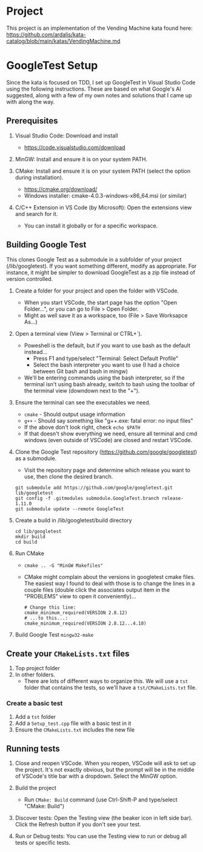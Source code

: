 # Project

This project is an implementation of the Vending Machine kata found here: https://github.com/ardalis/kata-catalog/blob/main/katas/VendingMachine.md

# GoogleTest Setup

Since the kata is focused on TDD, I set up GoogleTest in Visual Studio Code using the following instructions. These are based on what Google's AI suggested, along with a few of my own notes and solutions that I came up with along the way.

## Prerequisites

1. Visual Studio Code: Download and install
    * https://code.visualstudio.com/download

2. MinGW: Install and ensure it is on your system PATH.

3. CMake: Install and ensure it is on your system PATH (select the option during installation).
    * https://cmake.org/download/
    * Windows installer: cmake-4.0.3-windows-x86_64.msi (or similar)

4. C/C++ Extension in VS Code (by Microsoft): Open the extensions view and search for it.
    * You can install it globally or for a specific workspace.

## Building Google Test

This clones Google Test as a submodule in a subfolder of your project (/lib/googletest). If you want something different, modify as appropriate. For instance, it might be simpler to download GoogleTest as a zip file instead of version controlled.

1. Create a folder for your project and open the folder with VSCode. 
    * When you start VSCode, the start page has the option "Open Folder...", or you can go to File > Open Folder.
    * Might as well save it as a workspace, too (File > Save Worksapce As...)

2. Open a terminal view (View > Terminal or CTRL+`).
    * Poweshell is the default, but if you want to use bash as the default instead...
        * Press F1 and type/select "Terminal: Select Default Profile"
        * Select the bash interpreter you want to use (I had a choice between Git bash and bash in mingw)
    * We'll be entering commands using the bash interpreter, so if the terminal isn't using bash already, switch to bash using the toolbar of the terminal view (downdown next to the "+").

3. Ensure the terminal can see the executables we need.
    * `cmake` - Should output usage information
    * `g++` - Should say something like "g++.exe: fatal error: no input files"
    * If the above don't look right, check `echo $PATH`
    * If that doesn't show everything we need, ensure all terminal and cmd windows (even outside of VSCode) are closed and restart VSCode.

4. Clone the Google Test repository (https://github.com/google/googletest) as a submodule.
    * Visit the repository page and determine which release you want to use, then clone the desired branch.
    ```
    git submodule add https://github.com/google/googletest.git lib/googletest
    git config -f .gitmodules submodule.GoogleTest.branch release-1.11.0 
    git submodule update --remote GoogleTest
    ```

5. Create a build in /lib/googletest/build directory
    ```
    cd lib/googletest
    mkdir build
    cd build    
    ```
6. Run CMake
    * ```cmake .. -G "MinGW Makefiles"```
    * CMake might complain about the versions in googletest cmake files. The easiest way I found to deal with those is to change the lines in a couple files (double click the associates output item in the "PROBLEMS" view to open it conveniently)...

        ```
        # Change this line:
        cmake_minimum_required(VERSION 2.8.12)
        # ...to this...:
        cmake_minimum_required(VERSION 2.8.12...4.10)
        ```

7. Build Google Test
    ```mingw32-make```

## Create your `CMakeLists.txt` files

1. Top project folder
2. In other folders. 
    * There are lots of different ways to organize this. We will use a `tst` folder that contains the tests, so we'll have a `tst/CMakeLists.txt` file.

### Create a basic test

1. Add a `tst` folder
2. Add a `Setup_test.cpp` file with a basic test in it
3. Ensure the `CMakeLists.txt` includes the new file

## Running tests

1. Close and reopen VSCode. When you reopen, VSCode will ask to set up the project. It's not exactly obvious, but the prompt will be in the middle of VSCode's title bar with a dropdown. Select the MinGW option.

2. Build the project
    * Run `CMake: Build` command (use Ctrl-Shift-P and type/select "CMake: Build")

3. Discover tests: Open the Testing view (the beaker icon in left side bar). Click the Refresh button if you don't see your test.

4. Run or Debug tests: You can use the Testing view to run or debug all tests or specific tests.

